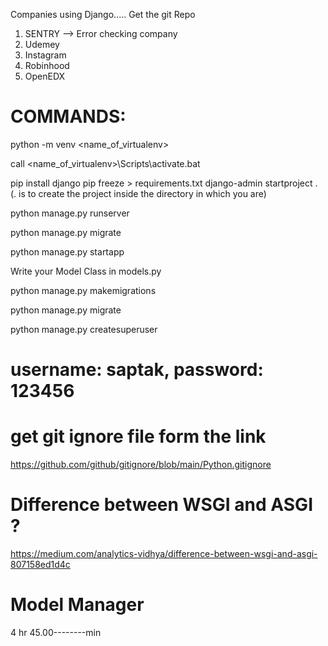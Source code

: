 Companies using Django..... 
Get the git Repo

1. SENTRY --> Error checking company
2. Udemey
3. Instagram
4. Robinhood
5. OpenEDX

# COMMANDS: 
python -m venv <name_of_virtualenv>

call <name_of_virtualenv>\Scripts\activate.bat

pip install django
pip freeze > requirements.txt
django-admin startproject <project name> . (. is to create the project inside the directory in which you are)

python manage.py runserver

python manage.py migrate

python manage.py startapp <app name>

Write your Model Class in models.py

python manage.py makemigrations

python manage.py migrate

python manage.py createsuperuser
# username: saptak,  password: 123456

# get git ignore file form the link
https://github.com/github/gitignore/blob/main/Python.gitignore

# Difference between WSGI and ASGI ?
https://medium.com/analytics-vidhya/difference-between-wsgi-and-asgi-807158ed1d4c

# Model Manager

4 hr 45.00--------min
